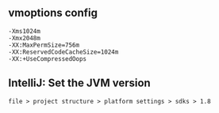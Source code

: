 ## vmoptions config

```
-Xms1024m
-Xmx2048m
-XX:MaxPermSize=756m
-XX:ReservedCodeCacheSize=1024m
-XX:+UseCompressedOops
```

## IntelliJ: Set the JVM version

`file > project structure > platform settings > sdks > 1.8`
